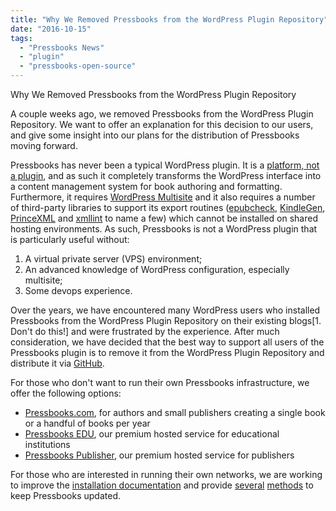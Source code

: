```yaml
---
title: "Why We Removed Pressbooks from the WordPress Plugin Repository"
date: "2016-10-15"
tags: 
  - "Pressbooks News"
  - "plugin"
  - "pressbooks-open-source"
---
```


Why We Removed Pressbooks from the WordPress Plugin Repository

A couple weeks ago, we removed Pressbooks from the WordPress Plugin Repository. We want to offer an explanation for this decision to our users, and give some insight into our plans for the distribution of Pressbooks moving forward.

Pressbooks has never been a typical WordPress plugin. It is a [platform, not a plugin](https://wordpress.org/support/topic/platform-not-plugin/), and as such it completely transforms the WordPress interface into a content management system for book authoring and formatting. Furthermore, it requires [WordPress Multisite](https://codex.wordpress.org/Create_A_Network) and it also requires a number of third-party libraries to support its export routines ([epubcheck](https://github.com/idpf/epubcheck), [KindleGen](https://www.amazon.com/gp/feature.html?docId%3D1000765211), [PrinceXML](http://www.princexml.com) and [xmllint](http://xmlsoft.org/xmllint.html) to name a few) which cannot be installed on shared hosting environments. As such, Pressbooks is not a WordPress plugin that is particularly useful without:

1. A virtual private server (VPS) environment;
2. An advanced knowledge of WordPress configuration, especially multisite;
3. Some devops experience.

Over the years, we have encountered many WordPress users who installed Pressbooks from the WordPress Plugin Repository on their existing blogs[1. Don't do this!] and were frustrated by the experience. After much consideration, we have decided that the best way to support all users of the Pressbooks plugin is to remove it from the WordPress Plugin Repository and distribute it via [GitHub](https://github.com/pressbooks/pressbooks/releases/).

For those who don't want to run their own Pressbooks infrastructure, we offer the following options:

- [Pressbooks.com](https://pressbooks.com/), for authors and small publishers creating a single book or a handful of books per year
- [Pressbooks EDU](https://pressbooks.com/for-academia/), our premium hosted service for educational institutions
- [Pressbooks Publisher](https://pressbooks.com/for-publishers/), our premium hosted service for publishers

For those who are interested in running their own networks, we are working to improve the [installation documentation](https://pressbooks.org/installation/) and provide [several](https://github.com/pressbooks/pressbooks/issues/502) [methods](https://github.com/pressbooks/pressbooks/issues/502) to keep Pressbooks updated.
